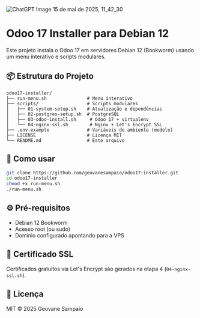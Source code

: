 ![ChatGPT Image 15 de mai  de 2025, 11_42_30](https://github.com/user-attachments/assets/aaac8a3e-f753-4236-ac6f-b6124eb41013)


# Odoo 17 Installer para Debian 12

Este projeto instala o Odoo 17 em servidores Debian 12 (Bookworm) usando um menu interativo e scripts modulares.

## 📦 Estrutura do Projeto

```
odoo17-installer/
├── run-menu.sh               # Menu interativo
├── scripts/                  # Scripts modulares
│   ├── 01-system-setup.sh    # Atualização e dependências
│   ├── 02-postgres-setup.sh  # PostgreSQL
│   ├── 03-odoo-install.sh     # Odoo 17 + virtualenv
│   └── 04-nginx-ssl.sh        # Nginx + Let's Encrypt SSL
├── .env.example              # Variáveis de ambiente (modelo)
├── LICENSE                   # Licença MIT
└── README.md                 # Este arquivo
```

## 🚀 Como usar

```bash
git clone https://github.com/geovanesampaio/odoo17-installer.git
cd odoo17-installer
chmod +x run-menu.sh
./run-menu.sh
```

## ⚙️ Pré-requisitos

- Debian 12 Bookworm
- Acesso root (ou sudo)
- Domínio configurado apontando para a VPS

## 🔐 Certificado SSL

Certificados gratuitos via Let's Encrypt são gerados na etapa 4 (`04-nginx-ssl.sh`).

## 📄 Licença

MIT © 2025 Geovane Sampaio
